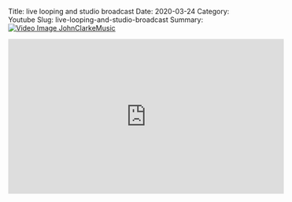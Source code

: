Title: live looping and studio broadcast
Date: 2020-03-24
Category: Youtube
Slug: live-looping-and-studio-broadcast
Summary: <a href="/live-looping-and-studio-broadcast.html"><img src="https://i.ytimg.com/vi/HfZgQYtlsFw/hqdefault.jpg" alt="Video Image JohnClarkeMusic"></a>

<iframe width="560" height="315" src="https://www.youtube.com/embed/HfZgQYtlsFw" title="YouTube video player" frameborder="0" allow="accelerometer; autoplay; clipboard-write; encrypted-media; gyroscope; picture-in-picture" allowfullscreen></iframe>

